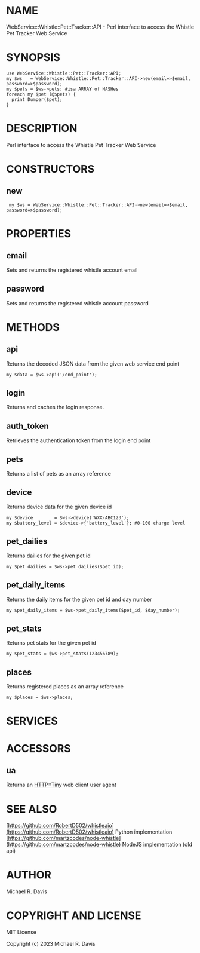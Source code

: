 # NAME

WebService::Whistle::Pet::Tracker::API - Perl interface to access the Whistle Pet Tracker Web Service

# SYNOPSIS

    use WebService::Whistle::Pet::Tracker::API;
    my $ws   = WebService::Whistle::Pet::Tracker::API->new(email=>$email, password=>$password);
    my $pets = $ws->pets; #isa ARRAY of HASHes
    foreach my $pet (@$pets) {
      print Dumper($pet);
    }

# DESCRIPTION

Perl interface to access the Whistle Pet Tracker Web Service

# CONSTRUCTORS

## new

     my $ws = WebService::Whistle::Pet::Tracker::API->new(email=>$email, password=>$password);
    

# PROPERTIES

## email

Sets and returns the registered whistle account email

## password

Sets and returns the registered whistle account password

# METHODS

## api

Returns the decoded JSON data from the given web service end point

    my $data = $ws->api('/end_point');

## login

Returns and caches the login response.

## auth\_token

Retrieves the authentication token from the login end point

## pets

Returns a list of pets as an array reference

## device

Returns device data for the given device id

    my $device        = $ws->device('WXX-ABC123');
    my $battery_level = $device->{'battery_level'}; #0-100 charge level

## pet\_dailies

Returns dailies for the given pet id

    my $pet_dailies = $ws->pet_dailies($pet_id);

## pet\_daily\_items

Returns the daily items for the given pet id and day number

    my $pet_daily_items = $ws->pet_daily_items($pet_id, $day_number);

## pet\_stats

Returns pet stats for the given pet id

    my $pet_stats = $ws->pet_stats(123456789);

## places

Returns registered places as an array reference

    my $places = $ws->places;

# SERVICES

# ACCESSORS

## ua

Returns an [HTTP::Tiny](https://metacpan.org/pod/HTTP::Tiny) web client user agent

# SEE ALSO

[https://github.com/RobertD502/whistleaio](https://github.com/RobertD502/whistleaio) Python implementation
[https://github.com/martzcodes/node-whistle](https://github.com/martzcodes/node-whistle) NodeJS implementation (old api)

# AUTHOR

Michael R. Davis

# COPYRIGHT AND LICENSE

MIT License

Copyright (c) 2023 Michael R. Davis
